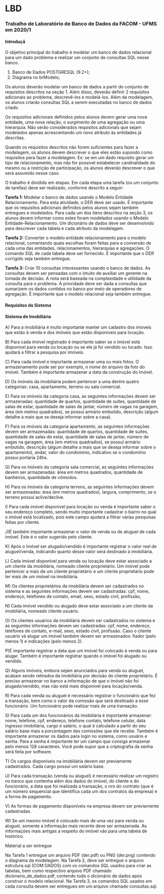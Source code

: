 # LBD
### Trabalho de Laboratório de Banco de Dados da FACOM - UFMS em 2020/1

#### Introduçã

O objetivo principal do trabalho é modelar um banco de dados relacional para um dado problema e realizar um conjunto de consultas SQL nesse banco.

1. Banco de Dados POSTGRESQL (9.2+);
2. Diagrama no brModelo;

Os alunos deverão modelar um banco de dados a partir do conjunto de requisitos descritos na seção 1. Além disso, deverão definir 2 requisitos adicionais ao problema, descrevê-los e modelá-los. Além da modelagem, os alunos criarão consultas SQL a serem executadas no banco de dados criado.

Os requisitos adicionais definidos pelos alunos devem gerar uma nova entidade, uma nova relação, o surgimento de uma agregação ou uma hierarquia. Não serão considerados requisitos adicionais que sejam modelados apenas acrescentando um novo atributo às entidades já descritas.

Quando os requisitos descritos não forem suficientes para fazer a modelagem, os alunos devem descrever o que eles estão supondo como requisitos para fazer a modelagem. Ex: se em um dado requisito gerar um tipo de relacionamento, mas não for possível estabelecer cardinalidade do mesmo ou a restrição de participação, os alunos deverão descrever o que será assumido nesse caso.

O trabalho é dividido em etapas. Em cada etapa uma tarefa (ou um conjunto de tarefas) deve ser realizado, conforme descrito a seguir:

**Tarefa 1:** Modelar o banco de dados usando o Modelo Entidade Relacionamento. Para esta atividade, o DER deve ser usado. É importante que os requisitos adicionais definidos pelos alunos sejam também entregues e modelados. Para cada um dos itens descritos na seção 3, os alunos devem informar como estes foram modelados usando o Modelo Entidade-Relacionamento. Um dicionário de dados deve ser desenvolvido para descrever cada tabela e cada atributo da modelagem.

**Tarefa 2:** Converter o modelo entidade relacionamento para o modelo relacional, comentando quais escolhas foram feitas para a conversão de cada uma das entidades, relacionamentos, hierarquias e agregações. O comando SQL de cada tabela deve ser fornecido. É importante que o DER corrigido seja também entregue.

**Tarefa 3:** Criar 10 consultas interessantes usando o banco de dados. As consultas devem ser pensadas com o intuito de auxiliar um gerente na tomada de decisão. A nota será baseada na complexidade e utilidade da consulta para o problema. A prioridade deve ser dada a consultas que sumarizem os dados contidos no banco por meio de operadores de agregação. É importante que o modelo relacional seja também entregue.

#### Requisitos do Sistema

#### Sistema de Imobiliária

A) Para a imobiliária é muito importante manter um cadastro dos imóveis que estão à venda e dos imóveis que estão disponíveis para locação.

B) Para cada imóvel registrado é importante saber se o imóvel está disponível para venda ou locação ou se ele já foi vendido ou locado. Isso ajudará a filtrar a pesquisa por imóveis.

C) Para cada imóvel e importante armazenar uma ou mais fotos. O armazenamento pode ser por exemplo, o nome do arquivo da foto do imóvel. Também é importante armazenar a data da construção do imóvel.

D) Os imóveis da imobiliária podem pertencer a uma dentre quatro categorias: casa, apartamento, terreno ou sala comercial.

E) Para os imóveis da categoria casa, as seguintes informações devem ser armazenadas: quantidade de quartos, quantidade de suítes, quantidade de salas de estar, quantidade de salas de jantar, número de vagas na garagem, área (em metros quadrados), se possui armário embutido, descrição (algum detalhe a mais que se deseja informar sobre a casa).

F) Para os imóveis da categoria apartamento, as seguintes informações devem ser armazenadas: quantidade de quartos, quantidade de suítes, quantidade de salas de estar, quantidade de salas de jantar, número de vagas na garagem, área (em metros quadrados), se possui armário embutido, descrição (algum detalhe a mais que se deseja informar sobre o apartamento), andar, valor do condomínio, indicativo se o condomínio possui portaria 24hs.

G) Para os imóveis da categoria sala comercial, as seguintes informações devem ser armazenadas: área em metros quadrados, quantidade de banheiros, quantidade de cômodos.

H) Para os imóveis da categoria terreno, as seguintes informações devem ser armazenadas: área (em metros quadrados), largura, comprimento, se o terreno possui aclive/declive.

I) Para cada imóvel disponível para locação ou venda é importante saber o seu endereço completo, sendo muito importante cadastrar o bairro no qual o imóvel está localizado, pois este campo ajudará a filtrar várias pesquisas feitas por cliente.

J)É também importante armazenar o valor de venda ou de aluguel de cada imóvel. Este é o valor sugerido pelo cliente.

K) Após o imóvel ser alugado/vendido é importante registrar o valor real de aluguel/venda, indicando quanto desse valor será destinado à imobiliária.

L) Cada imóvel disponível para venda ou locação deve estar associado a um cliente da imobiliária, nomeado cliente proprietário. Um imóvel pode pertencer a mais de um cliente proprietário e um cliente proprietário pode ter mais de um imóvel na imobiliária.

M) Os clientes proprietários da imobiliária devem ser cadastrados no sistema e as seguintes informações devem ser cadastradas: cpf, nome, endereço, telefones de contato, email, sexo, estado civil, profissão,

N) Cada imóvel vendido ou alugado deve estar associado a um cliente da imobiliária, nomeado cliente usuário.

O) Os clientes usuários da imobiliária devem ser cadastrados no sistema e as seguintes informações devem ser cadastradas: cpf, nome, endereço, telefones de contato, e-mail, sexo, estado civil, profissão. Caso o cliente usuário vá alugar um imóvel também devem ser armazenados: fiador (pelo menos 1) e indicações (pelo menos 2).

P)É importante registrar a data que um imóvel foi colocado à venda ou para alugar. Também é importante registrar quando o imóvel foi alugado ou vendido.

Q) Alguns imóveis, embora sejam anunciados para venda ou aluguel, acabam sendo retirados da imobiliária por decisão do cliente proprietário. É preciso armazenar no banco a informação de que o imóvel não foi alugado/vendido, mas não está mais disponível para locação/venda.

R) Para cada venda ou aluguel é necessário registrar o funcionário que fez a transação, bem como o valor da comissão que será destinado a esse funcionário. Um funcionário pode realizar mais de uma transação.

S) Para cada um dos funcionários da imobiliária é importante armazenar: nome, telefone, cpf, endereço, telefone contato, telefone celular, data ingresso imobiliária, cargo e salário, o qual é calculado a partir do seu salário base mais a porcentagem das comissões que ele recebe. Também é importante armazenar os dados para login no sistema, como usuário e senha. Para a senha é importante ter um campo que consiga armazenar pelo menos 128 caracteres. Você pode supor que a criptografia da senha será feita por software.

T) Os cargos disponíveis na imobiliária devem ser previamente cadastrados. Cada cargo possui um salário base.

U) Para cada transação (venda ou aluguel) é necessário realizar um registro no banco que contenha além dos dados do imóvel, do cliente e do funcionário, a data que foi realizada a transação, o nro do contrato (que é um número sequencial que identifica cada um dos contratos da empresa) e a forma de pagamento.

V) As formas de pagamento disponíveis na empresa devem ser previamente cadastradas.

W) Se um mesmo imóvel é colocado mais de uma vez para venda ou aluguel, somente a informação mais recente deve ser armazenada. As informações mais antigas a respeito do imóvel vão para uma tabela de histórico.

Material a ser entregue

Na Tarefa 1 entregue um arquivo PDF (der.pdf) ou PNG (der.png) contendo o diagrama da modelagem. Na Tarefa 2, deve ser entregue o arquivo estrutura.sql (COM DADOS) com os comandos SQL usados para criar as tabelas, bem como respectivo arquivo PDF chamado dicionario_de_dados.pdf, contendo todo o dicionário de dados após construir o modelo relacional. Na Tarefa 3, os comandos SQL usados em cada consulta devem ser entregues em um arquivo chamado consultas.sql.


